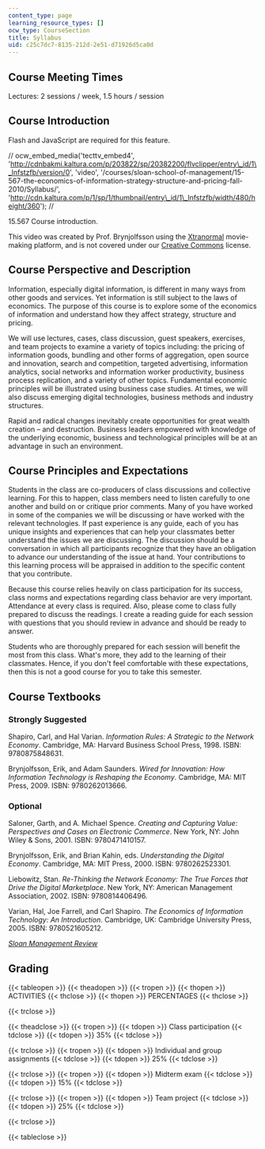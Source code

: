 ```yaml
---
content_type: page
learning_resource_types: []
ocw_type: CourseSection
title: Syllabus
uid: c25c7dc7-8135-212d-2e51-d71926d5ca0d
---
```


Course Meeting Times
--------------------

Lectures: 2 sessions / week, 1.5 hours / session

Course Introduction
-------------------

Flash and JavaScript are required for this feature.

// ocw\_embed\_media('tecttv\_embed4', 'http://cdnbakmi.kaltura.com/p/203822/sp/20382200/flvclipper/entry\_id/1\_lnfstzfb/version/0', 'video', '/courses/sloan-school-of-management/15-567-the-economics-of-information-strategy-structure-and-pricing-fall-2010/Syllabus/', 'http://cdn.kaltura.com/p/1/sp/1/thumbnail/entry\_id/1\_lnfstzfb/width/480/height/360'); //

15.567 Course introduction.  

This video was created by Prof. Brynjolfsson using the [Xtranormal](http://en.wikipedia.org/wiki/Xtranormal) movie-making platform, and is not covered under our [Creative Commons](/terms/#cc) license.

Course Perspective and Description
----------------------------------

Information, especially digital information, is different in many ways from other goods and services. Yet information is still subject to the laws of economics. The purpose of this course is to explore some of the economics of information and understand how they affect strategy, structure and pricing.

We will use lectures, cases, class discussion, guest speakers, exercises, and team projects to examine a variety of topics including: the pricing of information goods, bundling and other forms of aggregation, open source and innovation, search and competition, targeted advertising, information analytics, social networks and information worker productivity, business process replication, and a variety of other topics. Fundamental economic principles will be illustrated using business case studies. At times, we will also discuss emerging digital technologies, business methods and industry structures.

Rapid and radical changes inevitably create opportunities for great wealth creation – and destruction. Business leaders empowered with knowledge of the underlying economic, business and technological principles will be at an advantage in such an environment.

Course Principles and Expectations
----------------------------------

Students in the class are co-producers of class discussions and collective learning. For this to happen, class members need to listen carefully to one another and build on or critique prior comments. Many of you have worked in some of the companies we will be discussing or have worked with the relevant technologies. If past experience is any guide, each of you has unique insights and experiences that can help your classmates better understand the issues we are discussing. The discussion should be a conversation in which all participants recognize that they have an obligation to advance our understanding of the issue at hand. Your contributions to this learning process will be appraised in addition to the specific content that you contribute.

Because this course relies heavily on class participation for its success, class norms and expectations regarding class behavior are very important. Attendance at every class is required. Also, please come to class fully prepared to discuss the readings. I create a reading guide for each session with questions that you should review in advance and should be ready to answer.

Students who are thoroughly prepared for each session will benefit the most from this class. What's more, they add to the learning of their classmates. Hence, if you don't feel comfortable with these expectations, then this is not a good course for you to take this semester.

Course Textbooks
----------------

### Strongly Suggested

Shapiro, Carl, and Hal Varian. _Information Rules: A Strategic to the Network Economy_. Cambridge, MA: Harvard Business School Press, 1998. ISBN: 9780875848631.

Brynjolfsson, Erik, and Adam Saunders. _Wired for Innovation: How Information Technology is Reshaping the Economy_. Cambridge, MA: MIT Press, 2009. ISBN: 9780262013666.

### Optional

Saloner, Garth, and A. Michael Spence. _Creating and Capturing Value: Perspectives and Cases on Electronic Commerce_. New York, NY: John Wiley & Sons, 2001. ISBN: 9780471410157.

Brynjolfsson, Erik, and Brian Kahin, eds. _Understanding the Digital Economy_. Cambridge, MA: MIT Press, 2000. ISBN: 9780262523301.

Liebowitz, Stan. _Re-Thinking the Network Economy: The True Forces that Drive the Digital Marketplace_. New York, NY: American Management Association, 2002. ISBN: 9780814406496.

Varian, Hal, Joe Farrell, and Carl Shapiro. _The Economics of Information Technology: An Introduction_. Cambridge, UK: Cambridge University Press, 2005. ISBN: 9780521605212.

[_Sloan Management Review_](http://sloanreview.mit.edu/)

Grading
-------

{{< tableopen >}}
{{< theadopen >}}
{{< tropen >}}
{{< thopen >}}
ACTIVITIES
{{< thclose >}}
{{< thopen >}}
PERCENTAGES
{{< thclose >}}

{{< trclose >}}

{{< theadclose >}}
{{< tropen >}}
{{< tdopen >}}
Class participation
{{< tdclose >}}
{{< tdopen >}}
35%
{{< tdclose >}}

{{< trclose >}}
{{< tropen >}}
{{< tdopen >}}
Individual and group assignments
{{< tdclose >}}
{{< tdopen >}}
25%
{{< tdclose >}}

{{< trclose >}}
{{< tropen >}}
{{< tdopen >}}
Midterm exam
{{< tdclose >}}
{{< tdopen >}}
15%
{{< tdclose >}}

{{< trclose >}}
{{< tropen >}}
{{< tdopen >}}
Team project
{{< tdclose >}}
{{< tdopen >}}
25%
{{< tdclose >}}

{{< trclose >}}

{{< tableclose >}}